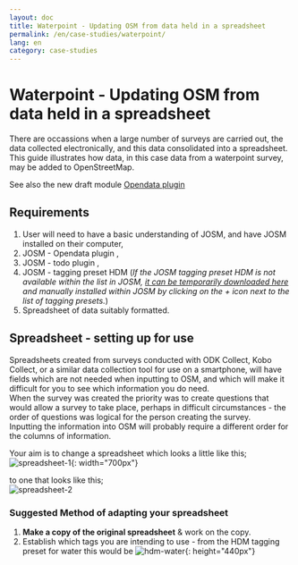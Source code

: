 ```yaml
---
layout: doc
title: Waterpoint - Updating OSM from data held in a spreadsheet
permalink: /en/case-studies/waterpoint/
lang: en
category: case-studies
---
```


Waterpoint - Updating OSM from data held in a spreadsheet
============

<!-- > This guide may be downloaded as [Waterpoint_en.odt](/files/Waterpoint_en.odt) or [Waterpoint_en.pdf](/files/Waterpoint_en.pdf)  
> Created 2016-10-19  -->

There are occassions when a large number of surveys are carried out, the data collected electronically, and this data consolidated into a spreadsheet. This guide illustrates how data, in this case data from a waterpoint survey, may be added to OpenStreetMap.

See also the new draft module [Opendata plugin](/en/josm/opendata-plugin/)

Requirements
------------

1.  User will need to have a basic understanding of JOSM, and have JOSM installed on their computer,  
2.  JOSM - Opendata plugin <!-- ![opendata plugin][] -->,  
3.  JOSM - todo plugin <!-- ![todo plugin][] -->,  
4.  JOSM - tagging preset HDM <!-- ![tagging preset hdm][] --> (*If the JOSM tagging preset HDM is not available within the list in JOSM, [it can be temporarily downloaded here](https://nick-tallguy.co.uk/nextcloud/index.php/s/HPZCqOSpdmB5juE) and manually installed within JOSM by clicking on the + icon next to the list of tagging presets.*)
5.  Spreadsheet of data suitably formatted.  

Spreadsheet - setting up for use  
--------------------------------

Spreadsheets created from surveys conducted with ODK Collect, Kobo Collect, or a similar data collection tool for use on a smartphone, will have fields which are not needed when inputting to OSM, and which will make it difficult for you to see which information you do need.  
When the survey was created the priority was to create questions that would allow a survey to take place, perhaps in difficult circumstances - the order of questions was logical for the person creating the survey.  
Inputting the information into OSM will probably require a different order for the columns of information.

Your aim is to change a spreadsheet which looks a little like this;  
![spreadsheet-1][]{: width="700px"}  

to one that looks like this;  
![spreadsheet-2][]  

### Suggested Method of adapting your spreadsheet

1.  **Make a copy of the original spreadsheet** & work on the copy.  
2.  Establish which tags you are intending to use - from the HDM tagging preset for water this would be ![hdm-water][]{: height="440px"}  


[opendata plugin]: /images/case-studies/opendata-plugin.png
[todo plugin]: /images/case-studies/todo-plugin.png
[tagging preset hdm]: /images/case-studies/tagging-preset-hdm.png
[hdm-water]: /images/case-studies/hdm-water.png
[spreadsheet-1]: /images/case-studies/spreadsheet-1.png
[spreadsheet-2]: /images/case-studies/spreadsheet-2.png
